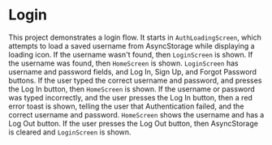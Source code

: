 # Login

This project demonstrates a login flow. It starts in `AuthLoadingScreen`, which attempts to load a saved username from AsyncStorage while displaying a loading icon. If the username wasn't found, then `LoginScreen` is shown. If the username was found, then `HomeScreen` is shown. `LoginScreen` has username and password fields, and Log In, Sign Up, and Forgot Password buttons. If the user typed the correct username and password, and presses the Log In button, then `HomeScreen` is shown. If the username or password was typed incorrectly, and the user presses the Log In button, then a red error toast is shown, telling the user that Authentication failed, and the correct username and password. `HomeScreen` shows the username and has a Log Out button. If the user presses the Log Out button, then AsyncStorage is cleared and `LoginScreen` is shown.
